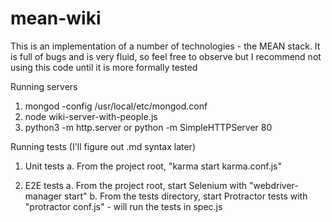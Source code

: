 mean-wiki
=========
This is an implementation of a number of technologies - the MEAN stack.
It is full of bugs and is very fluid, so feel free to observe but I recommend not using this code until it is more formally tested

Running servers
1. mongod -config /usr/local/etc/mongod.conf
2. node wiki-server-with-people.js
3. python3 -m http.server or python -m SimpleHTTPServer 80

Running tests (I'll figure out .md syntax later)

1. Unit tests
a. From the project root, "karma start karma.conf.js"

2. E2E tests
a. From the project root, start Selenium with "webdriver-manager start"
b. From the tests directory, start Protractor tests with "protractor conf.js" - will run the tests in spec.js
